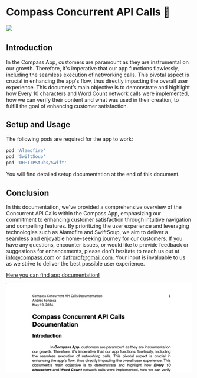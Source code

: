 # Compass Concurrent API Calls 🧭

![](https://is1-ssl.mzstatic.com/image/thumb/Purple116/v4/e1/ab/10/e1ab107f-11ca-82a4-3924-ee235c0ef215/AppIcon-0-0-1x_U007emarketing-0-7-0-85-220.png/1200x600wa.png)

## Introduction
In the Compass App, customers are paramount as they are instrumental on our growth. Therefore, it's imperative that our app functions flawlessly, including the seamless execution of networking calls. This pivotal aspect is crucial in enhancing the app's flow, thus directly impacting the overall user experience. This document’s main objective is to demonstrate and highlight how Every 10 characters and Word Count network calls were implemented, how we can verify their content and what was used in their creation, to fulfill the goal of enhancing customer satisfaction.

## Setup and Usage
The following pods are required for the app to work:

```ruby
pod 'Alamofire'
pod 'SwiftSoup'
pod 'OHHTTPStubs/Swift'
```
You will find detailed setup documentation at the end of this document.
## Conclusion
In this documentation, we've provided a comprehensive overview of the Concurrent API Calls within the Compass App, emphasizing our commitment to enhancing customer satisfaction through intuitive navigation and compelling features. By prioritizing the user experience and leveraging technologies such as Alamofire and SwiftSoup, we aim to deliver a seamless and enjoyable home-seeking journey for our customers. If you have any questions, encounter issues, or would like to provide feedback or suggestions for enhancements, please don't hesitate to reach us out at info@compass.com or dafrprof@gmail.com. Your input is invaluable to us as we strive to deliver the best possible user experience.

[Here you can find app documentation!](https://github.com/Diefonro/Concurrent-API-Calls/blob/main/Compass%20Concurrent%20API%20Calls%20Documentation.pdf)

![](https://raw.githubusercontent.com/Diefonro/Concurrent-API-Calls/main/Documentation%20Thumbnail.png?token=GHSAT0AAAAAACSQH4X3TGVBJ5UUIXYZ43F4ZSLIPYQ)

